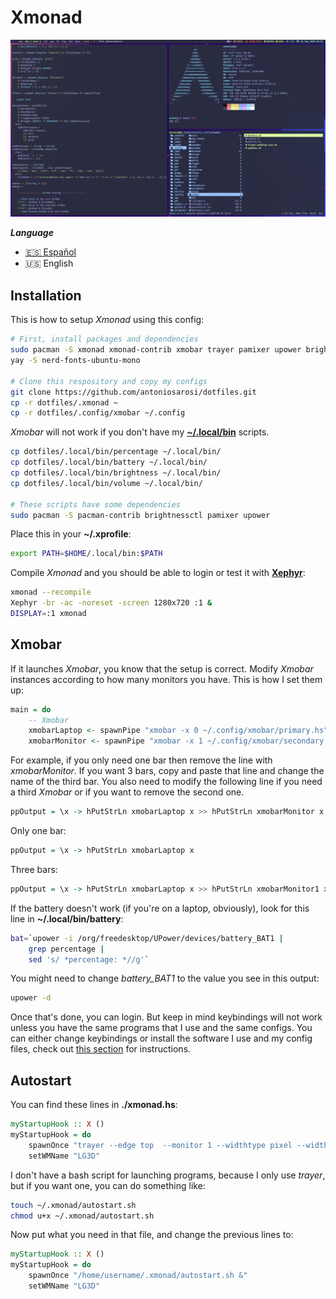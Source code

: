 # Xmonad

![Xmonad](../.screenshots/xmonad.png)

***Language***
- [🇪🇸 Español](./README.es.md)
- 🇺🇸 English

## Installation

This is how to setup *Xmonad* using this config:

```bash
# First, install packages and dependencies
sudo pacman -S xmonad xmonad-contrib xmobar trayer pamixer upower brightnessctl
yay -S nerd-fonts-ubuntu-mono

# Clone this respository and copy my configs
git clone https://github.com/antoniosarosi/dotfiles.git
cp -r dotfiles/.xmonad ~
cp -r dotfiles/.config/xmobar ~/.config
```

*Xmobar* will not work if you don't have my
**[~/.local/bin](https://github.com/antoniosarosi/dotfiles/tree/master/.local/bin)**
scripts.

```bash
cp dotfiles/.local/bin/percentage ~/.local/bin/
cp dotfiles/.local/bin/battery ~/.local/bin/
cp dotfiles/.local/bin/brightness ~/.local/bin/
cp dotfiles/.local/bin/volume ~/.local/bin/

# These scripts have some dependencies
sudo pacman -S pacman-contrib brightnessctl pamixer upower
```

Place this in your **~/.xprofile**:

```bash
export PATH=$HOME/.local/bin:$PATH
```

Compile *Xmonad* and you should be able to login or test it with
**[Xephyr](https://wiki.archlinux.org/index.php/Xephyr)**:

```bash
xmonad --recompile
Xephyr -br -ac -noreset -screen 1280x720 :1 &
DISPLAY=:1 xmonad
```

## Xmobar

If it launches *Xmobar*, you know that the setup is correct. Modify 
*Xmobar* instances according to how many monitors you have. This is how
I set them up:

```haskell
main = do
    -- Xmobar
    xmobarLaptop <- spawnPipe "xmobar -x 0 ~/.config/xmobar/primary.hs"
    xmobarMonitor <- spawnPipe "xmobar -x 1 ~/.config/xmobar/secondary.hs"
```

For example, if you only need one bar then remove the line with *xmobarMonitor*.
If you want 3 bars, copy and paste that line and change the name of the third
bar. You also need to modify the following line if you need a third *Xmobar*
or if you want to remove the second one.

```haskell
ppOutput = \x -> hPutStrLn xmobarLaptop x >> hPutStrLn xmobarMonitor x,
```

Only one bar:

```haskell
ppOutput = \x -> hPutStrLn xmobarLaptop x
```

Three bars:

```haskell
ppOutput = \x -> hPutStrLn xmobarLaptop x >> hPutStrLn xmobarMonitor1 x >> hPutStrLn xmobarMonitor2 x,
```

If the battery doesn't work (if you're on a laptop, obviously), look for this
line in **~/.local/bin/battery**:

```bash
bat=`upower -i /org/freedesktop/UPower/devices/battery_BAT1 |
    grep percentage |
    sed 's/ *percentage: *//g'`
```

You might need to change *battery_BAT1* to the value you see in this output:

```bash
upower -d
```

Once that's done, you can login. But keep in mind keybindings will not work
unless you have the same programs that I use and the same configs. You can
either change keybindings or install the software I use and my config files,
check out [this section](https://github.com/antoniosarosi/dotfiles#keybindings)
for instructions.

## Autostart

You can find these lines in **./xmonad.hs**:

```haskell
myStartupHook :: X ()
myStartupHook = do
    spawnOnce "trayer --edge top  --monitor 1 --widthtype pixel --width 40 --heighttype pixel --height 18 --align right --transparent true --alpha 0 --tint 0x292d3e --iconspacing 3 --distance 1 &"
    setWMName "LG3D"
```

I don't have a bash script for launching programs, because I only use *trayer*,
but if you want one, you can do something like:

```bash
touch ~/.xmonad/autostart.sh
chmod u+x ~/.xmonad/autostart.sh
```

Now put what you need in that file, and change the previous lines to:

```haskell
myStartupHook :: X ()
myStartupHook = do
    spawnOnce "/home/username/.xmonad/autostart.sh &"
    setWMName "LG3D"
```
